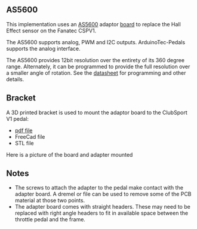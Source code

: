 AS5600
------
This implementation uses an [AS5600](https://ams.com/en/AS5600) adaptor [board](https://ams.com/as5600adapterboard) to replace the Hall Effect sensor on the Fanatec CSPV1.

The AS5600 supports analog, PWM and I2C outputs.  ArduinoTec-Pedals supports the analog interface.

The AS5600 provides 12bit resolution over the entirety of its 360 degree range.  Alternately, it can be programmed to provide the full resolution over a smaller angle of rotation.  See the [datasheet](https://ams.com/documents/20143/36005/AS5600_DS000365_5-00.pdf) for programming and other details.

Bracket
-------
A 3D printed bracket is used to mount the adaptor board to the ClubSport V1 pedal:

- [pdf file](he_bracket.pdf)
- FreeCad file
- STL file

Here is a picture of the board and adapter mounted

Notes
-----
- The screws to attach the adapter to the pedal make contact with the adapter board.  A dremel or file can be used to remove some of the PCB material at those two points.
- The adapter board comes with straight headers.  These may need to be replaced with right angle headers to fit in available space between the throttle pedal and the frame.
